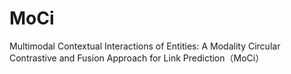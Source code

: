 # MoCi
Multimodal Contextual Interactions of Entities: A Modality Circular Contrastive and Fusion Approach for Link Prediction（MoCi）
